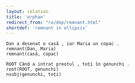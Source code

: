```yaml
---
layout: relation
title: 'orphan'
redirect_from: "ro/dep/remnant.html"
shortdef: 'remnant in ellipsis'
---
```


~~~ sdparse
Dan a desenat o casă , iar Maria un copac .
remnant(Dan, Maria)
remnant(casă, copac)
~~~

~~~ sdparse
ROOT Când a intrat preotul , toți în genunchi .
root(ROOT, genunchi)
nsubj(genunchi, toți)
~~~
<!-- Interlanguage links updated Čt lis 12 09:43:36 CET 2020 -->
